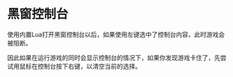 # 黑窗控制台

使用内置Lua打开黑窗控制台以后，如果使用左键选中了控制台内容，此时游戏会被阻断。

因此如果在运行游戏的同时会显示控制台的情况下，如果你发现游戏卡住了，先尝试用鼠标在控制台按下右键，以清空当前的选择。

